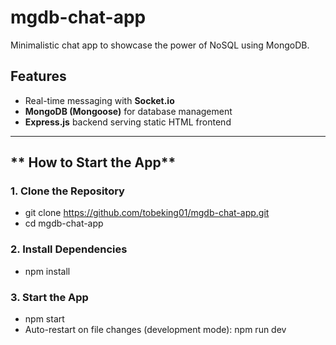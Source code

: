 # mgdb-chat-app
Minimalistic chat app to showcase the power of NoSQL using MongoDB.

## Features
- Real-time messaging with **Socket.io**
- **MongoDB (Mongoose)** for database management
- **Express.js** backend serving static HTML frontend

---

## ** How to Start the App**

### 1️. Clone the Repository
- git clone https://github.com/tobeking01/mgdb-chat-app.git
- cd mgdb-chat-app

### 2. Install Dependencies
- npm install

### 3. Start the App
- npm start 
- Auto-restart on file changes (development mode): npm run dev
